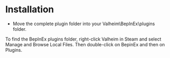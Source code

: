 # Installation

* Move the complete plugin folder into your Valheim\BepInEx\plugins folder.

To find the BepInEx plugins folder, right-click Valheim in Steam and select Manage and Browse Local Files. Then double-click on BepinEx and then on Plugins.